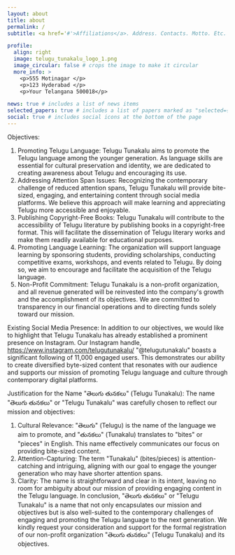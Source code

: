 ```yaml
---
layout: about
title: about
permalink: /
subtitle: <a href='#'>Affiliations</a>. Address. Contacts. Motto. Etc.

profile:
  align: right
  image: telugu_tunakalu_logo_1.png
  image_circular: false # crops the image to make it circular
  more_info: >
    <p>555 Motinagar </p>
    <p>123 Hyderabad </p>
    <p>Your Telangana 500018</p>

news: true # includes a list of news items
selected_papers: true # includes a list of papers marked as "selected={true}"
social: true # includes social icons at the bottom of the page
---
```


Objectives:
1. Promoting Telugu Language: Telugu Tunakalu aims to promote the Telugu language among
the younger generation. As language skills are essential for cultural preservation and identity,
we are dedicated to creating awareness about Telugu and encouraging its use.
2. Addressing Attention Span Issues: Recognizing the contemporary challenge of reduced
attention spans, Telugu Tunakalu will provide bite-sized, engaging, and entertaining content
through social media platforms. We believe this approach will make learning and appreciating
Telugu more accessible and enjoyable.
3. Publishing Copyright-Free Books: Telugu Tunakalu will contribute to the accessibility of
Telugu literature by publishing books in a copyright-free format. This will facilitate the
dissemination of Telugu literary works and make them readily available for educational
purposes.
4. Promoting Language Learning: The organization will support language learning by
sponsoring students, providing scholarships, conducting competitive exams, workshops, and
events related to Telugu. By doing so, we aim to encourage and facilitate the acquisition of the
Telugu language.
5. Non-Profit Commitment: Telugu Tunakalu is a non-profit organization, and all revenue
generated will be reinvested into the company's growth and the accomplishment of its
objectives. We are committed to transparency in our financial operations and to directing funds
solely toward our mission.

Existing Social Media Presence:
In addition to our objectives, we would like to highlight that Telugu Tunakalu has already
established a prominent presence on Instagram. Our Instagram handle,
https://www.instagram.com/telugutunakalu/ "@telugutunakalu" boasts a significant following of
11,000 engaged users. This demonstrates our ability to create diversified byte-sized content that
resonates with our audience and supports our mission of promoting Telugu language and
culture through contemporary digital platforms.

Justification for the Name "తెలుగు తునకలు" (Telugu Tunakalu):
The name "తెలుగు తునకలు" or "Telugu Tunakalu" was carefully chosen to reflect our mission and
objectives:
1. Cultural Relevance: "తెలుగు" (Telugu) is the name of the language we aim to promote, and
"తునకలు" (Tunakalu) translates to "bites" or "pieces" in English. This name effectively
communicates our focus on providing bite-sized content.
2. Attention-Capturing: The term "Tunakalu" (bites/pieces) is attention-catching and intriguing,
aligning with our goal to engage the younger generation who may have shorter attention spans.
3. Clarity: The name is straightforward and clear in its intent, leaving no room for ambiguity
about our mission of providing engaging content in the Telugu language.
In conclusion, "తెలుగు తునకలు" or "Telugu Tunakalu" is a name that not only encapsulates our
mission and objectives but is also well-suited to the contemporary challenges of engaging and
promoting the Telugu language to the next generation.
We kindly request your consideration and support for the formal registration of our non-profit
organization "తెలుగు తునకలు" (Telugu Tunakalu) and its objectives.
